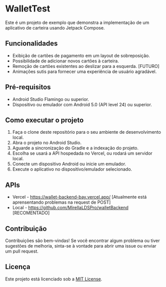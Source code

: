 ﻿# WalletTest

Este é um projeto de exemplo que demonstra a implementação de um aplicativo de carteira usando Jetpack Compose.

## Funcionalidades

-   Exibição de cartões de pagamento em um layout de sobreposição.
-   Possibilidade de adicionar novos cartões à carteira.
-   Remoção de cartões existentes ao deslizar para a esquerda. [FUTURO]
-   Animações sutis para fornecer uma experiência de usuário agradável.

## Pré-requisitos

-   Android Studio Flamingo ou superior.
-   Dispositivo ou emulador com Android 5.0 (API level 24) ou superior.

## Como executar o projeto

1.  Faça o clone deste repositório para o seu ambiente de desenvolvimento local.
2.  Abra o projeto no Android Studio.
3.  Aguarde a sincronização do Gradle e a indexação do projeto.
4.  Escolha se usará a API hospedada no Vercel, ou rodará um servidor local.
5.  Conecte um dispositivo Android ou inicie um emulador.
6.  Execute o aplicativo no dispositivo/emulador selecionado.

## APIs
- Vercel - https://wallet-backend-bay.vercel.app/ [Atualmente está aprensentando problemas na request de POST]
- Local - https://github.com/MirellaLDSPro/walletBackend [RECOMENTADO]

## Contribuição

Contribuições são bem-vindas! Se você encontrar algum problema ou tiver sugestões de melhoria, sinta-se à vontade para abrir uma issue ou enviar um pull request.

## Licença

Este projeto está licenciado sob a [MIT License](https://chat.openai.com/c/LICENSE).
